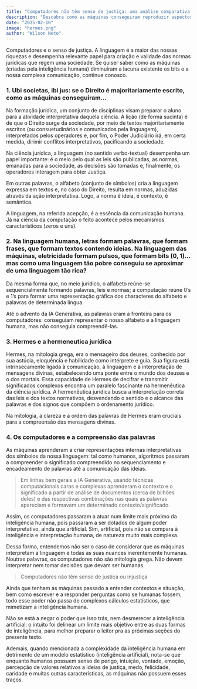 ```yaml
---
title: "Computadores não têm senso de justiça: uma análise comparativa entre hermeneutica e a IA aplicada ao Direito"
description: "Descubra como as máquinas conseguiram reproduzir aspectos linguísticos da inteligência humana, do ponto de vista da ciência da hermenêutica"
date: "2025-02-10"
image: "hermes.png"
author: "Wilson Neto"
---
```



Computadores e o senso de justiça. A linguagem é a maior das nossas riquezas e desempenha relevante papel para criação e validade das normas jurídicas que regem uma sociedade. Se quiser saber como as máquinas (criadas pela inteligência humana) diminuíram a lacuna existente os bits e a nossa complexa comunicação, continue conosco.

### 1. Ubi societas, ibi jus: se o Direito é majoritariamente escrito, como as máquinas conseguiram...

Na formação jurídica, um conjunto de disciplinas visam preparar o aluno para a atividade interpretativa daquela ciência. A lição (de forma sucinta) é de que o Direito surge da sociedade, por meio de textos majoritariamente escritos (ou consuetudinários e comunicados pela linguagem), interpretados pelos operadores e, por fim, o Poder Judiciário irá, em certa medida, dirimir conflitos interpretativos, pacificando a sociedade.

Na ciência jurídica, a linguagem (no sentido verbo-textual) desempenha um papel importante: é o meio pelo qual as leis são publicadas, as normas, emanadas para a sociedade, as decisões são tomadas e, finalmente, os operadores interagem para obter Justiça.

Em outras palavras, o alfabeto (conjunto de símbolos) cria a linguagem expressa em textos e, no caso do Direito, resulta em normas, aduzidas através da ação interpretativa. Logo, a norma é ideia, é contexto, é semântica.

A linguagem, na referida acepção, é a essência da comunicação humana. Já na ciência da computação o feito acontece pelos mecanismos característicos (zeros e uns).


### 2. Na linguagem humana, letras formam palavras, que formam frases, que formam textos contendo ideias. Na linguagem das máquinas, eletricidade formam pulsos, que formam bits (0, 1)... mas como uma linguagem tão pobre conseguiu se aproximar de uma linguagem tão rica?

Da mesma forma que, no meio jurídico, o alfabeto reúne-se sequencialmente formando palavras, leis e normas; a computação reúne 0’s e 1’s para formar uma representação gráfica dos characteres do alfabeto e palavras de determinada língua.

Até o advento da IA Generativa, as palavras eram a fronteira para os computadores: conseguiam representar o nosso alfabeto e a linguagem humana, mas não conseguia compreendê-las. 


### 3. Hermes e a hermeneutica jurídica

Hermes, na mitologia grega, era o mensageiro dos deuses, conhecido por sua astúcia, eloquência e habilidade como intérprete e guia. Sua figura está intrinsecamente ligada à comunicação, à linguagem e à interpretação de mensagens divinas, estabelecendo uma ponte entre o mundo dos deuses e o dos mortais. Essa capacidade de Hermes de decifrar e transmitir significados complexos encontra um paralelo fascinante na hermenêutica da ciência jurídica. A hermenêutica jurídica busca a interpretação correta das leis e dos textos normativos, desvendando o sentido e o alcance das palavras e dos signos que compõem o ordenamento jurídico.

Na mitologia, a clareza e a ordem das palavras de Hermes eram cruciais para a compreensão das mensagens divinas.

### 4. Os computadores e a compreensão das palavras
As máquinas aprenderam a criar representações internas interpretativas dos símbolos da nossa linguagem: tal como humanos, algoritmos passaram a compreender o significado compreendido no sequenciamento e encadeamento de palavras até a comunicação das ideias.

>Em linhas bem gerais a IA Generativa, usando técnicas computacionais caras e complexas aprenderam o contexto e o significado a partir de análise de documentos (cerca de bilhões deles) e das respectivas combinações nas quais as palavras apareciam e formavam um determinado contexto/significado.

Assim, os computadores passaram a atuar num limite mais próximo da inteligência humana, pois passaram a ser dotados de algum poder interpretativo, ainda que artificial.
Sim, artificial, pois não se compara à inteligência e interpretação humana, de natureza muito mais complexa.

Dessa forma, entendemos não ser o caso de considerar que as máquinas interpretam a linguagem e todas as suas nuances inerentemente humanas. Noutras palavras, os computadores não são mitologia grega. Não devem interpretar nem tomar decisões que devam ser humanas.

> Computadores não têm senso de justiça ou injustiça

Ainda que tenham as máquinas passado a entender contextos e situação, bem como escrever e a responder perguntas como se humanas fossem, todo esse poder não passa de complexos cálculos estatísticos, que mimetizam a inteligência humana.

Não se está a negar o poder que isso trás, nem desmerecer a inteligência artificial: o intuito foi delinear um limite mais objetivo entre as duas formas de inteligência, para melhor preparar o leitor pra as próximas seções do presente texto.

Ademais, quando mencionada a complexidade da inteligência humana em detrimento de um modelo estatístico (inteligência artificial), nota-se que enquanto humanos possuem senso de perigo, intuição, vontade, emoção, percepção de valores relativos a ideias de justiça, medo, felicidade, caridade e muitas outras características, as máquinas não possuem esses traços.



